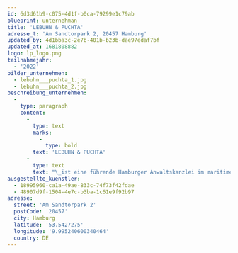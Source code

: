 ```yaml
---
id: 6d3d61b9-c075-4d1f-b0ca-79299e1c79ab
blueprint: unternehman
title: 'LEBUHN & PUCHTA'
adresse_t: 'Am Sandtorpark 2, 20457 Hamburg'
updated_by: 4d1bba3c-2e7b-401b-b23b-dae97edaf7bf
updated_at: 1681808882
logo: lp_logo.png
teilnahmejahr:
  - '2022'
bilder_unternehmen:
  - lebuhn___puchta_1.jpg
  - lebuhn___puchta_2.jpg
beschreibung_unternehmen:
  -
    type: paragraph
    content:
      -
        type: text
        marks:
          -
            type: bold
        text: 'LEBUHN & PUCHTA'
      -
        type: text
        text: "\_ist eine führende Hamburger Anwaltskanzlei im maritimen Wirtschaftsrecht. Als alteingesessenes Hamburger Unternehmen möchte LEBUHN & PUCHTA mit der Förderung von Nachwuchskünstler/-innen einen Beitrag zum Kunststandort in Hamburg leisten und Inspiration und Kreativität in der Wirtschaft verankern. Mit Schwerpunkten im Schifffahrts-, Versicherungs- und Gesellschaftsrecht ist die Kanzlei ein wichtiger Berater für mittelständische und weltweit operierende Unternehmen der Schifffahrtsbranche. Mit ihrem Fokus auf Innovation und Exzellenz setzt die Kanzlei besonders auf die Schnittstelle zwischen Technologie und Litigation"
ausgestellte_kuenstler:
  - 18995960-ca1a-49ae-833c-74f73f42fdae
  - 48907d9f-1504-4e7c-b3ba-1c61e9f92b97
adresse:
  street: 'Am Sandtorpark 2'
  postCode: '20457'
  city: Hamburg
  latitude: '53.5427275'
  longitude: '9.995240600340464'
  country: DE
---
```

